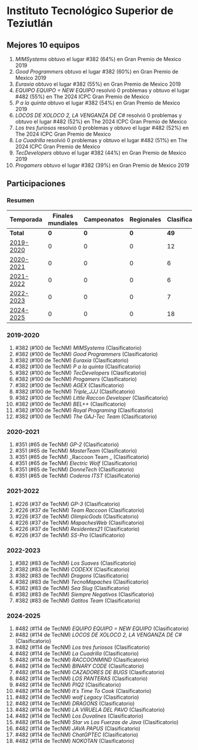 # Instituto Tecnológico Superior de Teziutlán

## Mejores 10 equipos

1. _MIMSystems_ obtuvo el lugar #382 (64%) en Gran Premio de Mexico 2019
1. _Good Programmers_ obtuvo el lugar #382 (60%) en Gran Premio de Mexico 2019
1. _Euraxia_ obtuvo el lugar #382 (55%) en Gran Premio de Mexico 2019
1. _EQUIPO EQUIPO = NEW EQUIPO_ resolvió 0 problemas y obtuvo el lugar #482 (55%) en The 2024 ICPC Gran Premio de Mexico
1. _P a la quinta_ obtuvo el lugar #382 (54%) en Gran Premio de Mexico 2019
1. _LOCOS DE XOLOCO 2, LA VENGANZA DE C#_ resolvió 0 problemas y obtuvo el lugar #482 (52%) en The 2024 ICPC Gran Premio de Mexico
1. _Los tres furiosos_ resolvió 0 problemas y obtuvo el lugar #482 (52%) en The 2024 ICPC Gran Premio de Mexico
1. _La Cuadrilla_ resolvió 0 problemas y obtuvo el lugar #482 (51%) en The 2024 ICPC Gran Premio de Mexico
1. _TecDevelopers_ obtuvo el lugar #382 (44%) en Gran Premio de Mexico 2019
1. _Progamers_ obtuvo el lugar #382 (39%) en Gran Premio de Mexico 2019

## Participaciones

### Resumen

| Temporada | Finales mundiales | Campeonatos | Regionales | Clasificatorios | Equipos |
| --- | --- | --- | --- | --- | --- |
| **Total** | **0** | **0** | **0** | **49** | **49** |
| [2019-2020](#2019-2020) | 0 | 0 | 0 | 12 | 12 |
| [2020-2021](#2020-2021) | 0 | 0 | 0 | 6 | 6 |
| [2021-2022](#2021-2022) | 0 | 0 | 0 | 6 | 6 |
| [2022-2023](#2022-2023) | 0 | 0 | 0 | 7 | 7 |
| [2024-2025](#2024-2025) | 0 | 0 | 0 | 18 | 18 |

### 2019-2020

1. #382 (#100 de TecNM) _MIMSystems_ (Clasificatorio)
1. #382 (#100 de TecNM) _Good Programmers_ (Clasificatorio)
1. #382 (#100 de TecNM) _Euraxia_ (Clasificatorio)
1. #382 (#100 de TecNM) _P a la quinta_ (Clasificatorio)
1. #382 (#100 de TecNM) _TecDevelopers_ (Clasificatorio)
1. #382 (#100 de TecNM) _Progamers_ (Clasificatorio)
1. #382 (#100 de TecNM) _AGEX_ (Clasificatorio)
1. #382 (#100 de TecNM) _Triple_JJJ_ (Clasificatorio)
1. #382 (#100 de TecNM) _Little Raccon Developer_ (Clasificatorio)
1. #382 (#100 de TecNM) _BEL++_ (Clasificatorio)
1. #382 (#100 de TecNM) _Royal Programing_ (Clasificatorio)
1. #382 (#100 de TecNM) _The GAJ-Tec Team_ (Clasificatorio)

### 2020-2021

1. #351 (#65 de TecNM) _GP-2_ (Clasificatorio)
1. #351 (#65 de TecNM) _MasterTeam_ (Clasificatorio)
1. #351 (#65 de TecNM) _Raccoon Team _ (Clasificatorio)
1. #351 (#65 de TecNM) _Electric Wolf_ (Clasificatorio)
1. #351 (#65 de TecNM) _DonneTech_ (Clasificatorio)
1. #351 (#65 de TecNM) _Coderos ITST_ (Clasificatorio)

### 2021-2022

1. #226 (#37 de TecNM) _GP-3_ (Clasificatorio)
1. #226 (#37 de TecNM) _Team Raccoon_ (Clasificatorio)
1. #226 (#37 de TecNM) _OlimpicGods_ (Clasificatorio)
1. #226 (#37 de TecNM) _MapachesWeb_ (Clasificatorio)
1. #226 (#37 de TecNM) _Residentes21_ (Clasificatorio)
1. #226 (#37 de TecNM) _SS-Pro_ (Clasificatorio)

### 2022-2023

1. #382 (#83 de TecNM) _Los Suaves_ (Clasificatorio)
1. #382 (#83 de TecNM) _CODEXX_ (Clasificatorio)
1. #382 (#83 de TecNM) _Dragons_ (Clasificatorio)
1. #382 (#83 de TecNM) _TecnoMapaches_ (Clasificatorio)
1. #382 (#83 de TecNM) _Sea Slug_ (Clasificatorio)
1. #382 (#83 de TecNM) _Siempre Negativos_ (Clasificatorio)
1. #382 (#83 de TecNM) _Gatitos Team_ (Clasificatorio)

### 2024-2025

1. #482 (#114 de TecNM) _EQUIPO EQUIPO = NEW EQUIPO_ (Clasificatorio)
1. #482 (#114 de TecNM) _LOCOS DE XOLOCO 2, LA VENGANZA DE C#_ (Clasificatorio)
1. #482 (#114 de TecNM) _Los tres furiosos_ (Clasificatorio)
1. #482 (#114 de TecNM) _La Cuadrilla_ (Clasificatorio)
1. #482 (#114 de TecNM) _RACCOONMIND_ (Clasificatorio)
1. #482 (#114 de TecNM) _BINARY CODE_ (Clasificatorio)
1. #482 (#114 de TecNM) _CAZADORES DE BUGS_ (Clasificatorio)
1. #482 (#114 de TecNM) _LOS PANTERAS_ (Clasificatorio)
1. #482 (#114 de TecNM) _PIQ2_ (Clasificatorio)
1. #482 (#114 de TecNM) _It´s Time To Cook_ (Clasificatorio)
1. #482 (#114 de TecNM) _wolf Legacy_ (Clasificatorio)
1. #482 (#114 de TecNM) _DRAGONS_ (Clasificatorio)
1. #482 (#114 de TecNM) _LA VIRUELA DEL PAVO_ (Clasificatorio)
1. #482 (#114 de TecNM) _Los Duvalines_ (Clasificatorio)
1. #482 (#114 de TecNM) _Star vs Las Fuerzas de Java_ (Clasificatorio)
1. #482 (#114 de TecNM) _JAVA PAPUS_ (Clasificatorio)
1. #482 (#114 de TecNM) _ChatGPTEC_ (Clasificatorio)
1. #482 (#114 de TecNM) _NOKOTAN_ (Clasificatorio)



